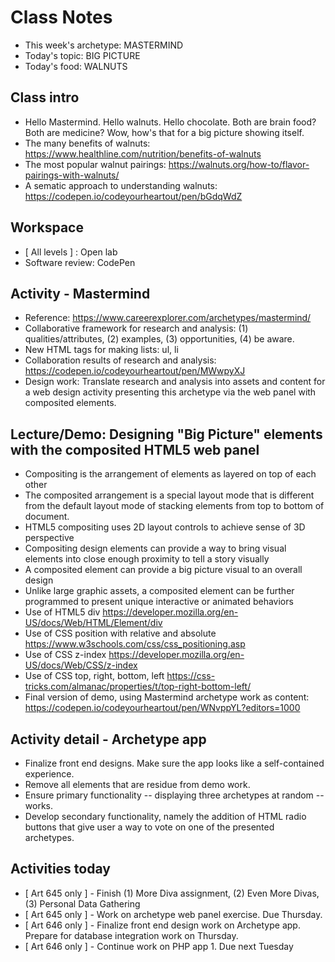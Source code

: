 # Class Notes
- This week's archetype: MASTERMIND
- Today's topic: BIG PICTURE
- Today's food: WALNUTS

## Class intro
- Hello Mastermind. Hello walnuts. Hello chocolate. Both are brain food? Both are medicine? Wow, how's that for a big picture showing itself.
- The many benefits of walnuts: https://www.healthline.com/nutrition/benefits-of-walnuts
- The most popular walnut pairings: https://walnuts.org/how-to/flavor-pairings-with-walnuts/
- A sematic approach to understanding walnuts: https://codepen.io/codeyourheartout/pen/bGdqWdZ

## Workspace
- [ All levels ] : Open lab
- Software review: CodePen

## Activity - Mastermind
- Reference: https://www.careerexplorer.com/archetypes/mastermind/
- Collaborative framework for research and analysis: (1) qualities/attributes, (2) examples, (3) opportunities, (4) be aware.
- New HTML tags for making lists: ul, li
- Collaboration results of research and analysis: https://codepen.io/codeyourheartout/pen/MWwpyXJ
- Design work: Translate research and analysis into assets and content for a web design activity presenting this archetype via the web panel with composited elements.

## Lecture/Demo: Designing "Big Picture" elements with the composited HTML5 web panel
- Compositing is the arrangement of elements as layered on top of each other
- The composited arrangement is a special layout mode that is different from the default layout mode of stacking elements from top to bottom of document.
- HTML5 compositing uses 2D layout controls to achieve sense of 3D perspective
- Compositing design elements can provide a way to bring visual elements into close enough proximity to tell a story visually
- A composited element can provide a big picture visual to an overall design
- Unlike large graphic assets, a composited element can be further programmed to present unique interactive or animated behaviors
- Use of HTML5 div https://developer.mozilla.org/en-US/docs/Web/HTML/Element/div
- Use of CSS position with relative and absolute https://www.w3schools.com/css/css_positioning.asp
- Use of CSS z-index https://developer.mozilla.org/en-US/docs/Web/CSS/z-index
- Use of CSS top, right, bottom, left https://css-tricks.com/almanac/properties/t/top-right-bottom-left/
- Final version of demo, using Mastermind archetype work as content: https://codepen.io/codeyourheartout/pen/WNvppYL?editors=1000

## Activity detail - Archetype app
- Finalize front end designs. Make sure the app looks like a self-contained experience.
- Remove all elements that are residue from demo work.
- Ensure primary functionality -- displaying three archetypes at random -- works.
- Develop secondary functionality, namely the addition of HTML radio buttons that give user a way to vote on one of the presented archetypes.

## Activities today
- [ Art 645 only ] - Finish (1) More Diva assignment, (2) Even More Divas, (3) Personal Data Gathering
- [ Art 645 only ] - Work on archetype web panel exercise. Due Thursday.
- [ Art 646 only ] - Finalize front end design work on Archetype app. Prepare for database integration work on Thursday.
- [ Art 646 only ] - Continue work on PHP app 1. Due next Tuesday
